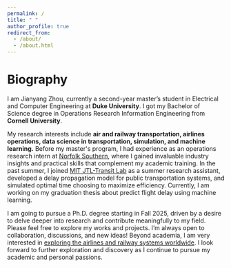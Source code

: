 ```yaml
---
permalink: /
title: " "
author_profile: true
redirect_from: 
  - /about/
  - /about.html
---
```

Biography
======
I am Jianyang Zhou, currently a second-year master’s student in Electrical and Computer Engineering at <b>Duke University</b>. I got my Bachelor of Science degree in Operations Research Information Engineering from <b>Cornell University</b>.

My research interests include <b>air and railway transportation, airlines operations, data science in transportation, simulation, and machine learning.</b> Before my master's program, I had experience as an operations research intern at [Norfolk Southern](https://www.norfolksouthern.com/), where I gained invaluable industry insights and practical skills that complement my academic training. In the past summer, I joined [MIT JTL-Transit Lab](https://mobility.mit.edu/) as a summer research assistant, developed a delay propagation model for public transportation systems, and simulated optimal time choosing to maximize efficiency. Currently, I am working on my graduation thesis about predict flight delay using machine learning.

I am going to pursue a Ph.D. degree starting in Fall 2025, driven by a desire to delve deeper into research and contribute meaningfully to my field. Please feel free to explore my works and projects. I’m always open to collaboration, discussions, and new ideas! Beyond academia, I am very interested in [exploring the airlines and railway systems worldwide](/gallery). I look forward to further exploration and discovery as I continue to pursue my academic and personal passions. 